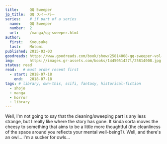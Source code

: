 ```yaml
---
title:     QQ Sweeper
jp_title:  QQ スイーパー
series:    # if part of a series
  name:    QQ Sweeper
  number:  2
  url:     /manga/qq-sweeper.html
author: 
  first:   Kyousuke 
  last:    Motomi
published: 2015-03-03 
goodreads: https://www.goodreads.com/book/show/25814008-qq-sweeper-vol-2
img:       https://images.gr-assets.com/books/1445051427l/25814008.jpg
status: read
read:   # must order recent first
  - start: 2018-07-18  
    end:   2018-07-18 
tags: # library, own-this, scifi, fantasy, historical-fiction
  - shojo
  - manga
  - horror
  - library
---
```


Well, I'm not going to say that the cleaning/sweeping part is any less strange, but I really like where the story has gone. It kinda sorta moves the cheesy to something that aims to be a little more thoughtful (the cleanliness of the space around you reflects your mental well-being?).  Well, and there's an owl... I'm a sucker for owls... 

